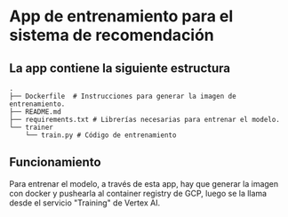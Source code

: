 # App de entrenamiento para el sistema de recomendación

## La app contiene la siguiente estructura


```
.
├── Dockerfile  # Instrucciones para generar la imagen de entrenamiento.
├── README.md
├── requirements.txt # Librerías necesarias para entrenar el modelo.
└── trainer         
    └── train.py # Código de entrenamiento

```

## Funcionamiento

Para entrenar el modelo, a través de esta app, hay que generar la imagen con docker
y pushearla al container registry de GCP, luego se la llama desde el servicio
"Training" de Vertex AI. 


